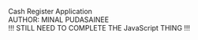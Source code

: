 Cash Register Application
<br>
AUTHOR: MINAL PUDASAINEE
<br>
!!! STILL NEED TO COMPLETE THE JavaScript THING !!!